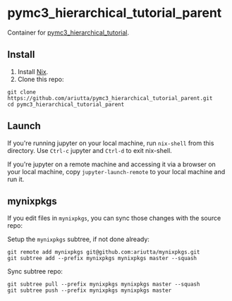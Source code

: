 # pymc3_hierarchical_tutorial_parent

Container for [pymc3_hierarchical_tutorial](https://github.com/ariutta/pymc3_hierarchical_tutorial).

## Install

1. Install [Nix](https://nixos.org/nix/download.html).
2. Clone this repo:

```
git clone https://github.com/ariutta/pymc3_hierarchical_tutorial_parent.git
cd pymc3_hierarchical_tutorial_parent
```

## Launch

If you're running jupyter on your local machine, run `nix-shell` from this directory.
Use `Ctrl-c` jupyter and `Ctrl-d` to exit nix-shell.

If you're jupyter on a remote machine and accessing it via a browser on your local machine,
copy `jupyter-launch-remote` to your local machine and run it.

## mynixpkgs

If you edit files in `mynixpkgs`, you can sync those changes with the source repo:

Setup the `mynixpkgs` subtree, if not done already:

```
git remote add mynixpkgs git@github.com:ariutta/mynixpkgs.git
git subtree add --prefix mynixpkgs mynixpkgs master --squash
```

Sync subtree repo:

```
git subtree pull --prefix mynixpkgs mynixpkgs master --squash
git subtree push --prefix mynixpkgs mynixpkgs master
```
